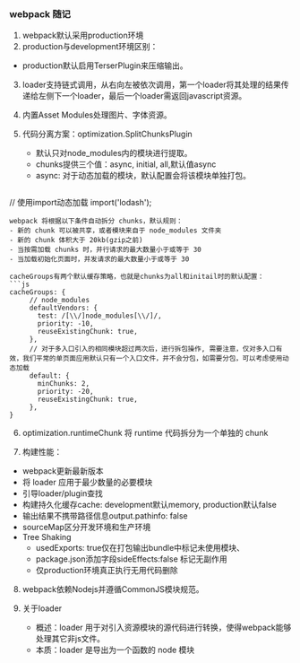 ### webpack 随记

1. webpack默认采用production环境
2. production与development环境区别：
- production默认启用TerserPlugin来压缩输出。

3. loader支持链式调用，从右向左被依次调用，第一个loader将其处理的结果传递给左侧下一个loader，最后一个loader需返回javascript资源。
4. 内置Asset Modules处理图片、字体资源。

5. 代码分离方案：optimization.SplitChunksPlugin
   - 默认只对node_modules内的模块进行提取。
   - chunks提供三个值：async, initial, all,默认值async
   + async: 对于动态加载的模块，默认配置会将该模块单独打包。
   ```js
  // 使用import动态加载
  import('lodash');
   ```
   webpack 将根据以下条件自动拆分 chunks，默认规则：
   - 新的 chunk 可以被共享，或者模块来自于 node_modules 文件夹
   - 新的 chunk 体积大于 20kb(gzip之前)
   - 当按需加载 chunks 时，并行请求的最大数量小于或等于 30
   - 当加载初始化页面时，并发请求的最大数量小于或等于 30

  cacheGroups有两个默认缓存策略，也就是chunks为all和initail时的默认配置：
   ```js
  cacheGroups: {
        // node_modules
        defaultVendors: {
          test: /[\\/]node_modules[\\/]/,
          priority: -10,
          reuseExistingChunk: true,
        },
        // 对于多入口引入的相同模块超过两次后，进行拆包操作, 需要注意，仅对多入口有效，我们平常的单页面应用默认只有一个入口文件，并不会分包，如需要分包，可以考虑使用动态加载
        default: {
          minChunks: 2,
          priority: -20,
          reuseExistingChunk: true,
        },
  }
   ````

6. optimization.runtimeChunk 将 runtime 代码拆分为一个单独的 chunk

7. 构建性能：
- webpack更新最新版本
- 将 loader 应用于最少数量的必要模块
- 引导loader/plugin查找
- 构建持久化缓存cache: development默认memory, production默认false
- 输出结果不携带路径信息output.pathinfo: false
- sourceMap区分开发环境和生产环境
- Tree Shaking
   + usedExports: true仅在打包输出bundle中标记未使用模块、
   + package.json添加字段sideEffects:false 标记无副作用
   + 仅production环境真正执行无用代码删除

8. webpack依赖Nodejs并遵循CommonJS模块规范。

9. 关于loader
   - 概述：loader 用于对引入资源模块的源代码进行转换，使得webpack能够处理其它非js文件。
   - 本质：loader 是导出为一个函数的 node 模块